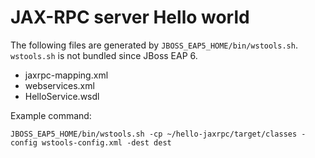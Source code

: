 # JAX-RPC server Hello world

The following files are generated by `JBOSS_EAP5_HOME/bin/wstools.sh`. `wstools.sh` is not bundled since JBoss EAP 6.

* jaxrpc-mapping.xml
* webservices.xml
* HelloService.wsdl

Example command:
```
JBOSS_EAP5_HOME/bin/wstools.sh -cp ~/hello-jaxrpc/target/classes -config wstools-config.xml -dest dest
```
